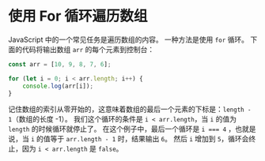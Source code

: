 # 使用 For 循环遍历数组

JavaScript 中的一个常见任务是遍历数组的内容。 一种方法是使用 `for` 循环。 下面的代码将输出数组 `arr` 的每个元素到控制台：

```javascript
const arr = [10, 9, 8, 7, 6];

for (let i = 0; i < arr.length; i++) {
    console.log(arr[i]);
}
```

记住数组的索引从零开始的，这意味着数组的最后一个元素的下标是：`length - 1`（数组的长度 -1）。
我们这个循环的条件是 `i < arr.length`，当 `i` 的值为 `length` 的时候循环就停止了。 在这个例子中，最后一个循环是 `i === 4`
，也就是说，当 `i` 的值等于 `arr.length - 1` 时，结果输出 `6`。 然后 `i` 增加到 `5`，循环会终止，因为 `i < arr.length`
是 `false`。